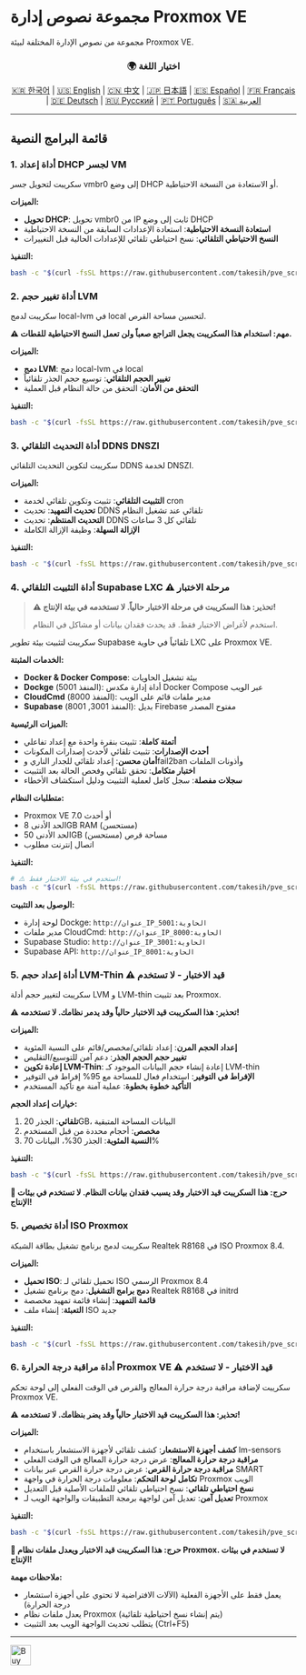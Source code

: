 # مجموعة نصوص إدارة Proxmox VE
مجموعة من نصوص الإدارة المختلفة لبيئة Proxmox VE.

<div align="center">
  <h3>🌍 اختيار اللغة</h3>
  <a href="README.md">🇰🇷 한국어</a> |
  <a href="README_EN.md">🇺🇸 English</a> |
  <a href="README_CN.md">🇨🇳 中文</a> |
  <a href="README_JP.md">🇯🇵 日本語</a> |
  <a href="README_ES.md">🇪🇸 Español</a> |
  <a href="README_FR.md">🇫🇷 Français</a> |
  <a href="README_DE.md">🇩🇪 Deutsch</a> |
  <a href="README_RU.md">🇷🇺 Русский</a> |
  <a href="README_PT.md">🇵🇹 Português</a> |
  <a href="README_AR.md">🇸🇦 العربية</a>
</div>

---

## قائمة البرامج النصية

### 1. أداة إعداد DHCP لجسر VM
سكريبت لتحويل جسر vmbr0 إلى وضع DHCP أو الاستعادة من النسخة الاحتياطية.

**الميزات:**
- **تحويل DHCP**: تحويل vmbr0 من IP ثابت إلى وضع DHCP
- **استعادة النسخة الاحتياطية**: استعادة الإعدادات السابقة من النسخة الاحتياطية
- **النسخ الاحتياطي التلقائي**: نسخ احتياطي تلقائي للإعدادات الحالية قبل التغييرات

**التنفيذ:**
```bash
bash -c "$(curl -fsSL https://raw.githubusercontent.com/takesih/pve_script/main/pve_vmbr0_dhcp.sh)"
```

### 2. أداة تغيير حجم LVM
سكريبت لدمج local-lvm في local لتحسين مساحة القرص.

**⚠️ مهم: استخدام هذا السكريبت يجعل التراجع صعباً ولن تعمل النسخ الاحتياطية للقطات.**

**الميزات:**
- **دمج LVM**: دمج local-lvm في local
- **تغيير الحجم التلقائي**: توسيع حجم الجذر تلقائياً
- **التحقق من الأمان**: التحقق من حالة النظام قبل العملية

**التنفيذ:**
```bash
bash -c "$(curl -fsSL https://raw.githubusercontent.com/takesih/pve_script/main/pve_lvm_resize.sh)"
```

### 3. أداة التحديث التلقائي DDNS DNSZI
سكريبت لتكوين التحديث التلقائي DDNS لخدمة DNSZI.

**الميزات:**
- **التثبيت التلقائي**: تثبيت وتكوين تلقائي لخدمة cron
- **تحديث التمهيد**: تحديث DDNS تلقائي عند تشغيل النظام
- **التحديث المنتظم**: تحديث DDNS تلقائي كل 3 ساعات
- **الإزالة السهلة**: وظيفة الإزالة الكاملة

**التنفيذ:**
```bash
bash -c "$(curl -fsSL https://raw.githubusercontent.com/takesih/pve_script/main/dnszi_ddns_setup.sh)"
```

### 4. أداة التثبيت التلقائي Supabase LXC ⚠️ **مرحلة الاختبار**

> **⚠️ تحذير: هذا السكريبت في مرحلة الاختبار حالياً. لا تستخدمه في بيئة الإنتاج!**
> 
> استخدم لأغراض الاختبار فقط. قد يحدث فقدان بيانات أو مشاكل في النظام.

سكريبت لتثبيت بيئة تطوير Supabase تلقائياً في حاوية LXC على Proxmox VE.

**الخدمات المثبتة:**
- **Docker & Docker Compose**: بيئة تشغيل الحاويات
- **Dockge** (المنفذ 5001): أداة إدارة مكدس Docker Compose عبر الويب
- **CloudCmd** (المنفذ 8000): مدير ملفات قائم على الويب
- **Supabase** (المنفذ 3001, 8001): بديل Firebase مفتوح المصدر

**الميزات الرئيسية:**
- **أتمتة كاملة**: تثبيت بنقرة واحدة مع إعداد تفاعلي
- **أحدث الإصدارات**: تثبيت تلقائي لأحدث إصدارات المكونات
- **أمان محسن**: إعداد تلقائي للجدار الناري وfail2ban وأذونات الملفات
- **اختبار متكامل**: تحقق تلقائي وفحص الحالة بعد التثبيت
- **سجلات مفصلة**: سجل كامل لعملية التثبيت ودليل استكشاف الأخطاء

**متطلبات النظام:**
- Proxmox VE 7.0 أو أحدث
- الحد الأدنى 8GB RAM (مستحسن)
- الحد الأدنى 50GB مساحة قرص (مستحسن)
- اتصال إنترنت مطلوب

**التنفيذ:**
```bash
# ⚠️ استخدم في بيئة الاختبار فقط!
bash -c "$(curl -fsSL https://raw.githubusercontent.com/takesih/pve_script/main/supabase_lxc_installer.sh)"
```

**الوصول بعد التثبيت:**
- لوحة إدارة Dockge: `http://عنوان_IP_الحاوية:5001`
- مدير ملفات CloudCmd: `http://عنوان_IP_الحاوية:8000`
- Supabase Studio: `http://عنوان_IP_الحاوية:3001`
- Supabase API: `http://عنوان_IP_الحاوية:8001`

### 5. أداة إعداد حجم LVM-Thin ⚠️ **قيد الاختبار - لا تستخدم**
سكريبت لتغيير حجم أدلة LVM و LVM-thin بعد تثبيت Proxmox.

**⚠️ تحذير: هذا السكريبت قيد الاختبار حالياً وقد يدمر نظامك. لا تستخدمه!**

**الميزات:**
- **إعداد الحجم المرن**: إعداد تلقائي/مخصص/قائم على النسبة المئوية
- **تغيير حجم الحجم الجذر**: دعم آمن للتوسيع/التقليص
- **إعادة تكوين LVM-Thin**: إعادة إنشاء حجم البيانات الموجود كـ LVM-thin
- **الإفراط في التوفير**: استخدام فعال للمساحة مع 95% إفراط في التوفير
- **التأكيد خطوة بخطوة**: عملية آمنة مع تأكيد المستخدم

**خيارات إعداد الحجم:**
1. **تلقائي**: الجذر 20GB، البيانات المساحة المتبقية
2. **مخصص**: أحجام محددة من قبل المستخدم
3. **النسبة المئوية**: الجذر 30%، البيانات 70%

**التنفيذ:**
```bash
bash -c "$(curl -fsSL https://raw.githubusercontent.com/takesih/pve_script/main/pve_lvm_thin_setup.sh)"
```

**🚨 حرج: هذا السكريبت قيد الاختبار وقد يسبب فقدان بيانات النظام. لا تستخدم في بيئات الإنتاج!**

### 5. أداة تخصيص ISO Proxmox
سكريبت لدمج برنامج تشغيل بطاقة الشبكة Realtek R8168 في ISO Proxmox 8.4.

**الميزات:**
- **تحميل ISO**: تحميل تلقائي لـ ISO الرسمي Proxmox 8.4
- **دمج برامج التشغيل**: دمج برنامج تشغيل Realtek R8168 في initrd
- **قائمة التمهيد**: إنشاء قائمة تمهيد مخصصة
- **التعبئة**: إنشاء ملف ISO جديد

**التنفيذ:**
```bash
bash -c "$(curl -fsSL https://raw.githubusercontent.com/takesih/pve_script/main/proxmox_iso_customize.sh)"
```

### 6. أداة مراقبة درجة الحرارة Proxmox VE ⚠️ **قيد الاختبار - لا تستخدم**
سكريبت لإضافة مراقبة درجة حرارة المعالج والقرص في الوقت الفعلي إلى لوحة تحكم Proxmox VE.

**⚠️ تحذير: هذا السكريبت قيد الاختبار حالياً وقد يضر بنظامك. لا تستخدمه!**

**الميزات:**
- **كشف أجهزة الاستشعار**: كشف تلقائي لأجهزة الاستشعار باستخدام lm-sensors
- **مراقبة درجة حرارة المعالج**: عرض درجة حرارة المعالج في الوقت الفعلي
- **مراقبة درجة حرارة القرص**: عرض درجة حرارة القرص عبر بيانات SMART
- **تكامل لوحة التحكم**: معلومات درجة الحرارة في واجهة Proxmox الويب
- **نسخ احتياطي تلقائي**: نسخ احتياطي تلقائي للملفات الأصلية قبل التعديل
- **تعديل آمن**: تعديل آمن لواجهة برمجة التطبيقات والواجهة الويب لـ Proxmox

**التنفيذ:**
```bash
bash -c "$(curl -fsSL https://raw.githubusercontent.com/takesih/pve_script/main/pve_temperature_monitor.sh)"
```

**🚨 حرج: هذا السكريبت قيد الاختبار ويعدل ملفات نظام Proxmox. لا تستخدم في بيئات الإنتاج!**

**ملاحظات مهمة:**
- يعمل فقط على الأجهزة الفعلية (الآلات الافتراضية لا تحتوي على أجهزة استشعار درجة الحرارة)
- يعدل ملفات نظام Proxmox (يتم إنشاء نسخ احتياطية تلقائية)
- يتطلب تحديث الواجهة الويب بعد التثبيت (Ctrl+F5)

---

<a href='https://ko-fi.com/R6R71ILZQL' target='_blank'><img height='36' style='border:0px;height:36px;' src='https://storage.ko-fi.com/cdn/kofi3.png?v=6' border='0' alt='Buy Me a Coffee at ko-fi.com' /></a> 